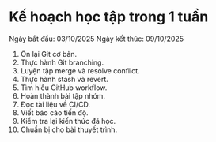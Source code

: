 # Kế hoạch học tập trong 1 tuần

Ngày bắt đầu: 03/10/2025
Ngày kết thúc: 09/10/2025

1. Ôn lại Git cơ bản.
2. Thực hành Git branching.
3. Luyện tập merge và resolve conflict.
4. Thực hành stash và revert.
5. Tìm hiểu GitHub workflow.
6. Hoàn thành bài tập nhóm.
7. Đọc tài liệu về CI/CD.
8. Viết báo cáo tiến độ.
9. Kiểm tra lại kiến thức đã học.
10. Chuẩn bị cho bài thuyết trình.
